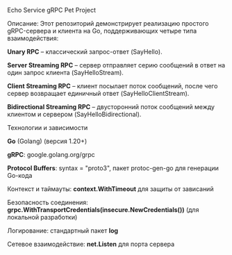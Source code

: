 Echo Service gRPC Pet Project

Описание:
Этот репозиторий демонстрирует реализацию простого gRPC-сервера и клиента на Go, поддерживающих четыре типа взаимодействия:

**Unary RPC** – классический запрос-ответ (SayHello).

**Server Streaming RPC** – сервер отправляет серию сообщений в ответ на один запрос клиента (SayHelloStream).

**Client Streaming RPC** – клиент посылает поток сообщений, после чего сервер возвращает единичный ответ (SayHelloClientStream).

**Bidirectional Streaming RPC** – двусторонний поток сообщений между клиентом и сервером (SayHelloBidirectional).

Технологии и зависимости

**Go** (Golang) (версия 1.20+)

**gRPC**: google.golang.org/grpc

**Protocol Buffers**: syntax = "proto3", пакет protoc-gen-go для генерации Go-кода

Контекст и таймауты: **context.WithTimeout** для защиты от зависаний

Безопасность соединения: **grpc.WithTransportCredentials(insecure.NewCredentials())** (для локальной разработки)

Логирование: стандартный пакет **log**

Сетевое взаимодействие: **net.Listen** для порта сервера
